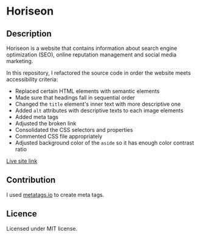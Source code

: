 # Horiseon

## Description

Horiseon is a website that contains information about search engine optimization (SEO), online reputation management and social media marketing.

In this repository, I refactored the source code in order the website meets accessibility criteria:

- Replaced certain HTML elements with semantic elements
- Made sure that headings fall in sequential order
- Changed the `title` element's inner text with more descriptive one
- Added `alt` attributes with descriptive texts to each image elements
- Added meta tags
- Adjusted the broken link
- Consolidated the CSS selectors and properties
- Commented CSS file appropriately
- Adjusted background color of the `aside` so it has enough color contrast ratio

[Live site link](https://fuadeyuboglu.github.io/Horiseon/)

## Contribution

I used [metatags.io](https://metatags.io/) to create meta tags.

## Licence

Licensed under MIT license.
